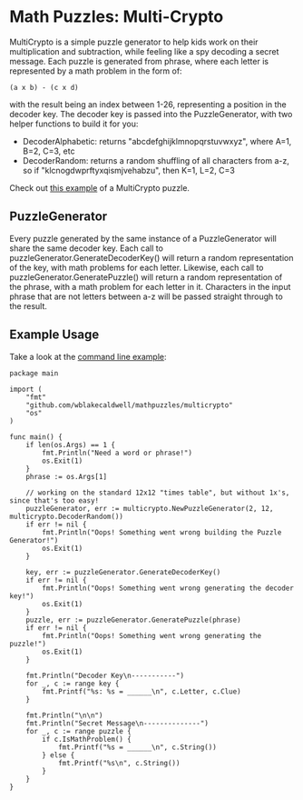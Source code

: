 Math Puzzles: Multi-Crypto
==========================

MultiCrypto is a simple puzzle generator to help kids work on their multiplication 
and subtraction, while feeling like a spy decoding a secret message. Each puzzle is 
generated from phrase, where each letter is represented by a math problem in the form of:

    (a x b) - (c x d)

with the result being an index between 1-26, representing a position in the decoder
key. The decoder key is passed into the PuzzleGenerator, with two helper functions
to build it for you:

- DecoderAlphabetic: returns "abcdefghijklmnopqrstuvwxyz", where A=1, B=2, C=3, etc
- DecoderRandom:     returns a random shuffling of all characters from a-z, so if
                     "klcnogdwprftyxqismjvehabzu", then K=1, L=2, C=3

Check out [this example](EXAMPLE.md) of a MultiCrypto puzzle.


PuzzleGenerator
---------------

Every puzzle generated by the same instance of a PuzzleGenerator will share the same
decoder key. Each call to puzzleGenerator.GenerateDecoderKey() will return a random
representation of the key, with math problems for each letter. Likewise, each call to
puzzleGenerator.GeneratePuzzle(<some phase>) will return a random representation
of the phrase, with a math problem for each letter in it. Characters in the input
phrase that are not letters between a-z will be passed straight through to the result.


Example Usage
-------------

Take a look at the [command line example](cmdline/main.go):

    package main

    import (
        "fmt"
        "github.com/wblakecaldwell/mathpuzzles/multicrypto"
        "os"
    )

    func main() {
        if len(os.Args) == 1 {
            fmt.Println("Need a word or phrase!")
            os.Exit(1)
        }
        phrase := os.Args[1]

        // working on the standard 12x12 "times table", but without 1x's, since that's too easy!
        puzzleGenerator, err := multicrypto.NewPuzzleGenerator(2, 12, multicrypto.DecoderRandom())
        if err != nil {
            fmt.Println("Oops! Something went wrong building the Puzzle Generator!")
            os.Exit(1)
        }

        key, err := puzzleGenerator.GenerateDecoderKey()
        if err != nil {
            fmt.Println("Oops! Something went wrong generating the decoder key!")
            os.Exit(1)
        }
        puzzle, err := puzzleGenerator.GeneratePuzzle(phrase)
        if err != nil {
            fmt.Println("Oops! Something went wrong generating the puzzle!")
            os.Exit(1)
        }

        fmt.Println("Decoder Key\n-----------")
        for _, c := range key {
            fmt.Printf("%s: %s = ______\n", c.Letter, c.Clue)
        }

        fmt.Println("\n\n")
        fmt.Println("Secret Message\n--------------")
        for _, c := range puzzle {
            if c.IsMathProblem() {
                fmt.Printf("%s = ______\n", c.String())
            } else {
                fmt.Printf("%s\n", c.String())
            }
        }
    }

